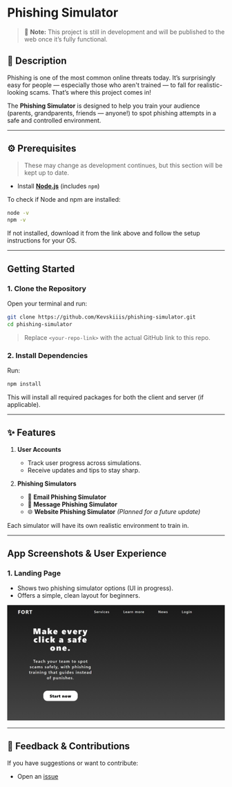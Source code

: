 # Phishing Simulator

> 🚧 **Note:** This project is still in development and will be published to the web once it’s fully functional.

## 📝 Description

Phishing is one of the most common online threats today. It’s surprisingly easy for people — especially those who aren't trained — to fall for realistic-looking scams. That’s where this project comes in!

The **Phishing Simulator** is designed to help you train your audience (parents, grandparents, friends — anyone!) to spot phishing attempts in a safe and controlled environment.

---

## ⚙️ Prerequisites

> These may change as development continues, but this section will be kept up to date.

- Install [**Node.js**](https://nodejs.org/) (includes `npm`)

To check if Node and npm are installed:
```bash
node -v
npm -v
```

If not installed, download it from the link above and follow the setup instructions for your OS.

---

## Getting Started

### 1. Clone the Repository

Open your terminal and run:

```bash
git clone https://github.com/Kevskiiis/phishing-simulator.git
cd phishing-simulator
```

> Replace `<your-repo-link>` with the actual GitHub link to this repo.

### 2. Install Dependencies

Run:

```bash
npm install
```

This will install all required packages for both the client and server (if applicable).

---

## ✨ Features

1. **User Accounts**
   - Track user progress across simulations.
   - Receive updates and tips to stay sharp.

2. **Phishing Simulators**
   - 📧 **Email Phishing Simulator**
   - 💬 **Message Phishing Simulator**
   - 🌐 **Website Phishing Simulator** *(Planned for a future update)*

Each simulator will have its own realistic environment to train in.

---

## App Screenshots & User Experience

### 1. Landing Page

- Shows two phishing simulator options (UI in progress).
- Offers a simple, clean layout for beginners.

![Home Page Screenshot](src/assets/projectImages/LandingPage.jpeg)

---

## 💬 Feedback & Contributions

If you have suggestions or want to contribute:
- Open an [issue]()
